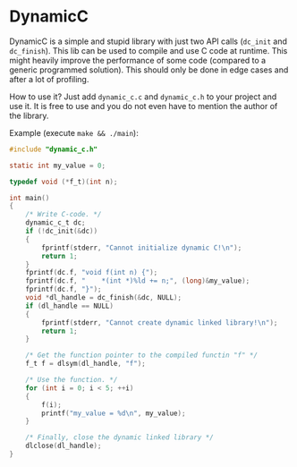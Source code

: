 # DynamicC

DynamicC is a simple and stupid library with just two API calls (`dc_init` and `dc_finish`). This lib can be used
to compile and use C code at runtime. This might heavily improve the performance of some
code (compared to a generic programmed solution). This should only be done in edge cases
and after a lot of profiling.

How to use it? Just add `dynamic_c.c` and `dynamic_c.h` to your project and use it.
It is free to use and you do not even have to mention the author of the library.

Example (execute `make && ./main`):

```c
#include "dynamic_c.h"

static int my_value = 0;

typedef void (*f_t)(int n);

int main()
{
    /* Write C-code. */
    dynamic_c_t dc;
    if (!dc_init(&dc))
    {
        fprintf(stderr, "Cannot initialize dynamic C!\n");
        return 1;
    }
    fprintf(dc.f, "void f(int n) {");
    fprintf(dc.f, "    *(int *)%ld += n;", (long)&my_value);
    fprintf(dc.f, "}");
    void *dl_handle = dc_finish(&dc, NULL);
    if (dl_handle == NULL)
    {
        fprintf(stderr, "Cannot create dynamic linked library!\n");
        return 1;
    }

    /* Get the function pointer to the compiled functin "f" */
    f_t f = dlsym(dl_handle, "f");

    /* Use the function. */
    for (int i = 0; i < 5; ++i)
    {
        f(i);
        printf("my_value = %d\n", my_value);
    }

    /* Finally, close the dynamic linked library */
    dlclose(dl_handle);
}
```